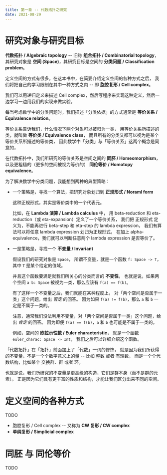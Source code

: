 ```yaml
---
title: 第一章 -- 代数拓扑之研究
date: 2021-08-29
---
```


# 研究对象与研究目标

**代数拓扑 / Algebraic topology** -- 旧称 **组合拓扑 / Combinatorial topology**，
其研究对象是 **空间 (Space)**，其研究目标是空间的 **分类问题 / Classification problem**。

定义空间的方式有很多，在这本书中，在简要介绍定义空间的各种方式之后，
我们将把自己的学习限制在其中一种方式之内 -- 即 **胞腔复形 / Cell complex**。

我们可以用递归定义来描述 Cell complex，然后写程序来实现这种定义，然后一边学习一边用我们的实现来做实验。

每当考虑数学中的分类问题时，我们描述「分类依据」的方式通常是 **等价关系 / Equivalence relation**。

等价关系告诉我们，什么情况下两个对象可以被归为一类，
用等价关系所描述的类，就叫做 **等价类 / Equivalence class**，
而且所有的分类又都可以视为是某个等价关系所描述的等价类，
因此数学中「分类」与「等价关系」这两个概念是同意的，

在代数拓扑中，我们所研究的等价关系是空间之间的 **同胚 / Homeomorphism**，
以及更粗糙的（更多的空间被视为等价的） **同伦等价 / Homotopy equivalence**。

为了解决数学中分类问题，我能想到两种的典型策略：

- 一个策略是，寻找一个算法，把研究对象划归到 **正规形式 / Noraml form**

  这种正规形式，其实是等价类中的一个代表元。

  比如，在 **Lambda 演算 / Lambda calculus** 中，
  用 beta-reduction 和 eta-reduction（或 eta-expansion）定义了一个等价关系，
  我们把 正规形式 定义为，不能再进行 beta-step 和 eta-step 的 lambda expression，
  我们有算法可以将任意 lambda expression 划归为正规形式，
  在加上 alpha-equivalence，我们就可以判断任意两个 lambda expression 是否等价了。

- 一是策略是，寻找一个 **不变量 / Invariant**

  假设我们的研究对象是 `Space`，
  所谓不变量，就是一个函数 `f: Space -> T`，
  其中 `T` 是某个给定的值域。

  并且这个函数要满足就我们所关心的分类而言的 **不变性**，
  也就是说，如果两个空间 `a b: Space` 被视为一类，那么应该有 `f(a) == f(b)`。

  有了这样一个不变量之后，我们就能在某种程度上，
  对「两个空间是否属于一类」这个问题，给出 *否定* 的回答。
  因为如果 `f(a) != f(b)`，那么 `a` 和 `b` 一定是不属于一类的。

  注意，通常我们没法利用不变量，对「两个空间是否属于一类」这个问题，给出 *肯定* 的回答。
  因为即便 `f(a) == f(b)`，`a` 和 `b` 也可能是不属于一类的。

  例如，空间的 **欧拉示性数 / Euler characteristic**，
  就是一个函数 `euler_charac: Space -> Int`，
  我们之后可以详细介绍这个函数。

「代数拓扑」在「拓扑」前面加上了「代数」一词的修饰，
就是因为我们所获得的不变量，不是一个个数字意义上的量 -- 比如 整数 或者 有理数，
而是一个个代数结构，比如某个 交换群、群 或者 环。

也就是说，我们所研究的不变量是更高级的构造，它们是群本身（而不是群的元素）。
正是因为它们具有更丰富的性质和结构，才能让我们区分出来不同的空间。

# 定义空间的各种方式

TODO

- 胞腔复形 / Cell complex -- 又称为 **CW 复形 / CW complex**
- **单纯复形 / Simplicial complex**

# 同胚 与 同伦等价

TODO

